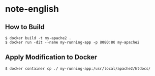 # note-english


## How to Build
```
$ docker build -t my-apache2 .
$ docker run -dit --name my-running-app -p 8080:80 my-apache2
```

## Apply Modification to Docker
```
$ docker container cp ./ my-running-app:/usr/local/apache2/htdocs/
```
